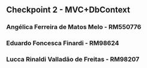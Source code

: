 ## Checkpoint 2 - MVC+DbContext

### Angélica Ferreira de Matos Melo - RM550776
### Eduardo Foncesca Finardi - RM98624
### Lucca Rinaldi Valladão de Freitas - RM98207
